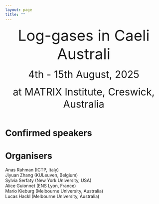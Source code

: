 ```yaml
---
layout: page
title: ""
---
```


<center> <font size="8"> Log-gases in Caeli Australi </font> </center> <br />

<center> <font size="6"> 4th - 15th August, 2025 </font> </center> <br />

<center> <font size="6"> at MATRIX Institute, Creswick, Australia </font> </center> <br />


# Confirmed speakers

# Organisers

Anas Rahman (ICTP, Italy) <br />
Jiyuan Zhang (KULeuven, Belgium) <br />
Sylvia Serfaty (New York University, USA) <br />
Alice Guionnet (ENS Lyon, France) <br />
Mario Kieburg (Melbourne University, Australia) <br />
Lucas Hackl (Melbourne University, Australia) <br />

